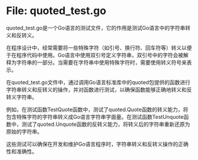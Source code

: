 # File: quoted_test.go

quoted_test.go是一个Go语言的测试文件，它的作用是测试Go语言中的字符串转义和反转义。

在程序设计中，经常需要将一些特殊字符（如引号、换行符、回车符等）转义以便于在程序代码中使用。Go语言中使用双引号定义字符串，双引号中的字符会被解释为字符串的一部分。当需要在字符串中使用特殊字符时，需要使用转义符号来表示。

在quoted_test.go文件中，通过调用Go语言标准库中的quoted包提供的函数进行字符串转义和反转义的操作，并对函数进行测试，以确保函数能够正确地转义和反转义字符串。

例如，在测试函数TestQuote函数中，测试了quoted.Quote函数的转义能力，将包含特殊字符的字符串转义成Go语言字符串字面量。在测试函数TestUnquote函数中，测试了quoted.Unquote函数的反转义能力，将转义后的字符串重新还原为原始的字符串。

这些测试可以确保在开发和维护Go语言程序时，字符串转义和反转义操作的正确性和准确性。

